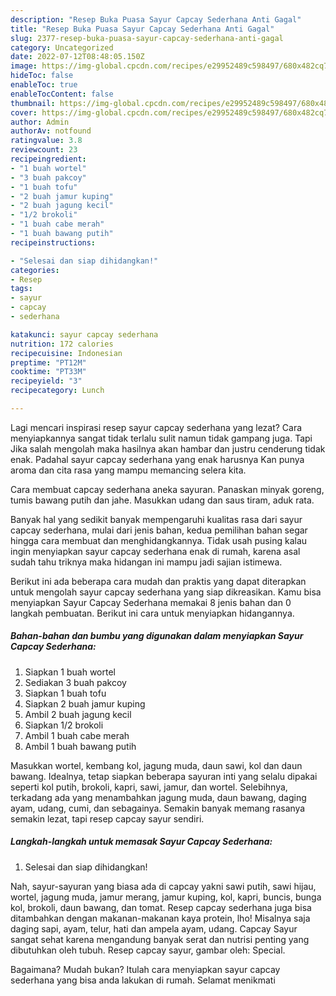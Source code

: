 ```yaml
---
description: "Resep Buka Puasa Sayur Capcay Sederhana Anti Gagal"
title: "Resep Buka Puasa Sayur Capcay Sederhana Anti Gagal"
slug: 2377-resep-buka-puasa-sayur-capcay-sederhana-anti-gagal
category: Uncategorized
date: 2022-07-12T08:48:05.150Z
image: https://img-global.cpcdn.com/recipes/e29952489c598497/680x482cq70/sayur-capcay-sederhana-foto-resep-utama.jpg
hideToc: false
enableToc: true
enableTocContent: false
thumbnail: https://img-global.cpcdn.com/recipes/e29952489c598497/680x482cq70/sayur-capcay-sederhana-foto-resep-utama.jpg
cover: https://img-global.cpcdn.com/recipes/e29952489c598497/680x482cq70/sayur-capcay-sederhana-foto-resep-utama.jpg
author: Admin
authorAv: notfound
ratingvalue: 3.8
reviewcount: 23
recipeingredient:
- "1 buah wortel"
- "3 buah pakcoy"
- "1 buah tofu"
- "2 buah jamur kuping"
- "2 buah jagung kecil"
- "1/2 brokoli"
- "1 buah cabe merah"
- "1 buah bawang putih"
recipeinstructions:

- "Selesai dan siap dihidangkan!"
categories:
- Resep
tags:
- sayur
- capcay
- sederhana

katakunci: sayur capcay sederhana 
nutrition: 172 calories
recipecuisine: Indonesian
preptime: "PT12M"
cooktime: "PT33M"
recipeyield: "3"
recipecategory: Lunch

---
```



Lagi mencari inspirasi resep sayur capcay sederhana yang lezat? Cara menyiapkannya sangat tidak terlalu sulit namun tidak gampang juga. Tapi Jika salah mengolah maka hasilnya akan hambar dan justru cenderung tidak enak. Padahal sayur capcay sederhana yang enak harusnya Kan punya aroma dan cita rasa yang mampu memancing selera kita.


Cara membuat capcay sederhana aneka sayuran. Panaskan minyak goreng, tumis bawang putih dan jahe. Masukkan udang dan saus tiram, aduk rata.

Banyak hal yang sedikit banyak mempengaruhi kualitas rasa dari sayur capcay sederhana, mulai dari jenis bahan, kedua pemilihan bahan segar hingga cara membuat dan menghidangkannya. Tidak usah pusing kalau ingin menyiapkan sayur capcay sederhana enak di rumah, karena asal sudah tahu triknya maka hidangan ini mampu jadi sajian istimewa.


Berikut ini ada beberapa cara mudah dan praktis yang dapat diterapkan untuk mengolah sayur capcay sederhana yang siap dikreasikan. Kamu bisa menyiapkan Sayur Capcay Sederhana memakai 8 jenis bahan dan 0 langkah pembuatan. Berikut ini cara untuk menyiapkan hidangannya.

<!--inarticleads1-->

##### Bahan-bahan dan bumbu yang digunakan dalam menyiapkan Sayur Capcay Sederhana:

1. Siapkan 1 buah wortel
1. Sediakan 3 buah pakcoy
1. Siapkan 1 buah tofu
1. Siapkan 2 buah jamur kuping
1. Ambil 2 buah jagung kecil
1. Siapkan 1/2 brokoli
1. Ambil 1 buah cabe merah
1. Ambil 1 buah bawang putih


Masukkan wortel, kembang kol, jagung muda, daun sawi, kol dan daun bawang. Idealnya, tetap siapkan beberapa sayuran inti yang selalu dipakai seperti kol putih, brokoli, kapri, sawi, jamur, dan wortel. Selebihnya, terkadang ada yang menambahkan jagung muda, daun bawang, daging ayam, udang, cumi, dan sebagainya. Semakin banyak memang rasanya semakin lezat, tapi resep capcay sayur sendiri. 

<!--inarticleads2-->

##### Langkah-langkah untuk memasak Sayur Capcay Sederhana:


1. Selesai dan siap dihidangkan!

Nah, sayur-sayuran yang biasa ada di capcay yakni sawi putih, sawi hijau, wortel, jagung muda, jamur merang, jamur kuping, kol, kapri, buncis, bunga kol, brokoli, daun bawang, dan tomat. Resep capcay sederhana juga bisa ditambahkan dengan makanan-makanan kaya protein, lho! Misalnya saja daging sapi, ayam, telur, hati dan ampela ayam, udang. Capcay Sayur sangat sehat karena mengandung banyak serat dan nutrisi penting yang dibutuhkan oleh tubuh. Resep capcay sayur, gambar oleh: Special. 

Bagaimana? Mudah bukan? Itulah cara menyiapkan sayur capcay sederhana yang bisa anda lakukan di rumah. Selamat menikmati
